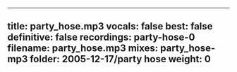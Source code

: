 
---
title: party_hose.mp3
vocals: false
best: false
definitive: false
recordings: party-hose-0
filename: party_hose.mp3
mixes: party_hose-mp3
folder: 2005-12-17/party hose
weight: 0
---
